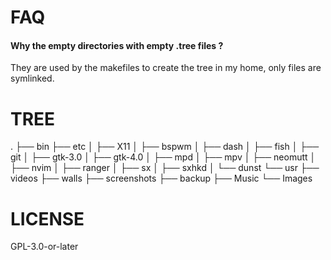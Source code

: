 FAQ
===

#### Why the empty directories with empty .tree files ?

They are used by the makefiles to create the tree in my home, only files are symlinked.

TREE
====

.
├── bin
├── etc
│  ├── X11
│  ├── bspwm
│  ├── dash
│  ├── fish
│  ├── git
│  ├── gtk-3.0
│  ├── gtk-4.0
│  ├── mpd
│  ├── mpv
│  ├── neomutt
│  ├── nvim
│  ├── ranger
│  ├── sx
│  ├── sxhkd
│  └── dunst
└── usr
    ├── videos
    ├── walls
    ├── screenshots
    ├── backup
    ├── Music
    └── Images

LICENSE
=======

GPL-3.0-or-later
